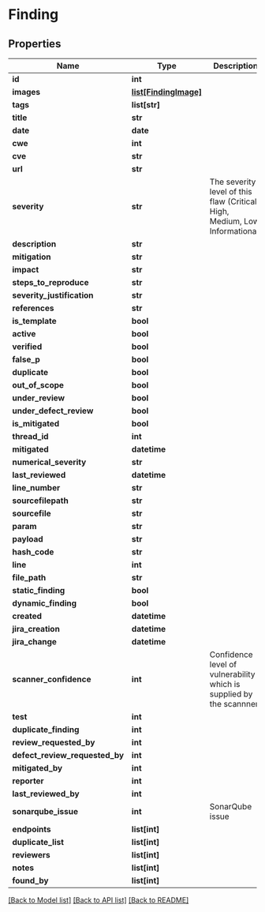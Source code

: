 # Finding

## Properties
Name | Type | Description | Notes
------------ | ------------- | ------------- | -------------
**id** | **int** |  | [optional] 
**images** | [**list[FindingImage]**](FindingImage.md) |  | [optional] 
**tags** | **list[str]** |  | [optional] 
**title** | **str** |  | 
**date** | **date** |  | [optional] 
**cwe** | **int** |  | [optional] 
**cve** | **str** |  | [optional] 
**url** | **str** |  | [optional] 
**severity** | **str** | The severity level of this flaw (Critical, High, Medium, Low, Informational) | 
**description** | **str** |  | 
**mitigation** | **str** |  | 
**impact** | **str** |  | 
**steps_to_reproduce** | **str** |  | [optional] 
**severity_justification** | **str** |  | [optional] 
**references** | **str** |  | [optional] 
**is_template** | **bool** |  | [optional] 
**active** | **bool** |  | [optional] 
**verified** | **bool** |  | [optional] 
**false_p** | **bool** |  | [optional] 
**duplicate** | **bool** |  | [optional] 
**out_of_scope** | **bool** |  | [optional] 
**under_review** | **bool** |  | [optional] 
**under_defect_review** | **bool** |  | [optional] 
**is_mitigated** | **bool** |  | [optional] 
**thread_id** | **int** |  | [optional] 
**mitigated** | **datetime** |  | [optional] 
**numerical_severity** | **str** |  | 
**last_reviewed** | **datetime** |  | [optional] 
**line_number** | **str** |  | [optional] 
**sourcefilepath** | **str** |  | [optional] 
**sourcefile** | **str** |  | [optional] 
**param** | **str** |  | [optional] 
**payload** | **str** |  | [optional] 
**hash_code** | **str** |  | [optional] 
**line** | **int** |  | [optional] 
**file_path** | **str** |  | [optional] 
**static_finding** | **bool** |  | [optional] 
**dynamic_finding** | **bool** |  | [optional] 
**created** | **datetime** |  | [optional] 
**jira_creation** | **datetime** |  | [optional] 
**jira_change** | **datetime** |  | [optional] 
**scanner_confidence** | **int** | Confidence level of vulnerability which is supplied by the scannner. | [optional] 
**test** | **int** |  | [optional] 
**duplicate_finding** | **int** |  | [optional] 
**review_requested_by** | **int** |  | [optional] 
**defect_review_requested_by** | **int** |  | [optional] 
**mitigated_by** | **int** |  | [optional] 
**reporter** | **int** |  | [optional] 
**last_reviewed_by** | **int** |  | [optional] 
**sonarqube_issue** | **int** | SonarQube issue | [optional] 
**endpoints** | **list[int]** |  | [optional] 
**duplicate_list** | **list[int]** |  | [optional] 
**reviewers** | **list[int]** |  | [optional] 
**notes** | **list[int]** |  | [optional] 
**found_by** | **list[int]** |  | [optional] 

[[Back to Model list]](../README.md#documentation-for-models) [[Back to API list]](../README.md#documentation-for-api-endpoints) [[Back to README]](../README.md)


